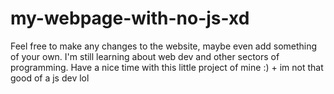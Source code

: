 # my-webpage-with-no-js-xd

Feel free to make any changes to the website, maybe even add something of your own.
I'm still learning about web dev and other sectors of programming.
Have a nice time with this little project of mine :) + im not that good of a js dev lol
